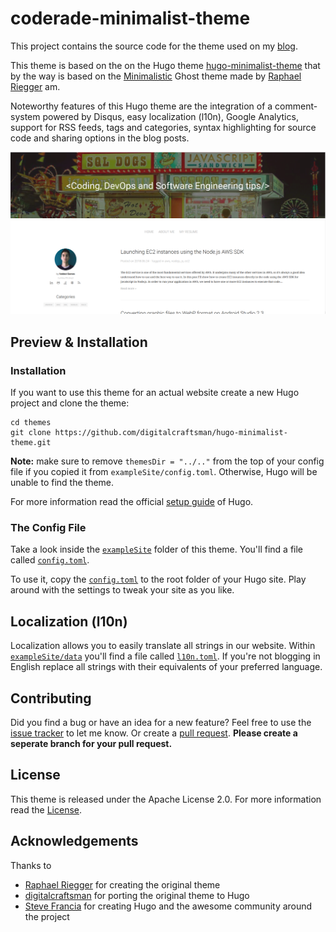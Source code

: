 
# coderade-minimalist-theme

This project contains the source code for the theme used on my [blog](https://coderade.github.io).

This theme is based on the on the Hugo theme 
[hugo-minimalist-theme](https://github.com/digitalcraftsman/hugo-minimalist-theme) that by the way is based on the
[Minimalistic](https://github.com/rriegger/MinimalisticBlogTheme)
Ghost theme made by [Raphael Riegger](https://github.com/rriegger) am.

Noteworthy features of this Hugo theme are the integration of a comment-system
powered by Disqus, easy localization (l10n), Google Analytics, support for RSS feeds, tags and categories,
syntax highlighting for source code and sharing options in the blog posts.

![](images/screenshot.png)

## Preview & Installation


### Installation

If you want to use this theme for an actual website create a new Hugo project and clone the theme:

    cd themes
    git clone https://github.com/digitalcraftsman/hugo-minimalist-theme.git

**Note:** make sure to remove `themesDir = "../.."` from the top of your config file if you copied it from `exampleSite/config.toml`. 
Otherwise, Hugo will be unable to find the theme.

For more information read the official [setup guide](//gohugo.io/overview/installing/) of Hugo.

### The Config File

Take a look inside the [`exampleSite`](https://github.com/coderade/coderade-minimalist-theme/tree/master/exampleSite) folder of this theme.
You'll find a file called [`config.toml`](https://github.com/coderade/coderade-minimalist-theme/blob/master/exampleSite/config.toml).

To use it, copy the [`config.toml`](https://github.com/coderade/coderade-minimalist-theme/blob/master/exampleSite/config.toml)
 to the root folder of your Hugo site.
Play around with the settings to tweak your site as you like.

## Localization (l10n)

Localization allows you to easily translate all strings in our website.
Within [`exampleSite/data`](https://github.com/coderade/coderade-minimalist-theme/tree/master/exampleSite/data) you'll find a file called [`l10n.toml`](https://github.com/coderade/coderade-minimalist-theme/blob/master/exampleSite/data/l10n.toml).
If you're not blogging in English replace all strings with their equivalents of your preferred language.

## Contributing

Did you find a bug or have an idea for a new feature?
Feel free to use the [issue tracker](https://github.com/coderade/coderade-minimalist-theme/issues)
to let me know. Or create a [pull request](https://github.com/coderade/coderade-minimalist-theme/pulls).
**Please create a seperate branch for your pull request.**

## License

This theme is released under the Apache License 2.0.
For more information read the [License](https://github.com/coderade/coderade-minimalist-theme/blob/dev/LICENSE.md).

## Acknowledgements

Thanks to 
        
- [Raphael Riegger](https://github.com/rriegger) for creating the original theme
- [digitalcraftsman](https://github.com/digitalcraftsman) for porting the original theme to Hugo
- [Steve Francia](https://github.com/spf13) for creating Hugo and the awesome community around the project
